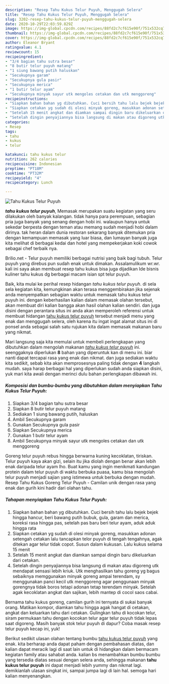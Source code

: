 ```yaml
---
description: "Resep Tahu Kukus Telur Puyuh, Menggugah Selera"
title: "Resep Tahu Kukus Telur Puyuh, Menggugah Selera"
slug: 3202-resep-tahu-kukus-telur-puyuh-menggugah-selera
date: 2020-10-29T22:03:59.829Z
image: https://img-global.cpcdn.com/recipes/88fd2c7cf615e90f/751x532cq70/tahu-kukus-telur-puyuh-foto-resep-utama.jpg
thumbnail: https://img-global.cpcdn.com/recipes/88fd2c7cf615e90f/751x532cq70/tahu-kukus-telur-puyuh-foto-resep-utama.jpg
cover: https://img-global.cpcdn.com/recipes/88fd2c7cf615e90f/751x532cq70/tahu-kukus-telur-puyuh-foto-resep-utama.jpg
author: Eleanor Bryant
ratingvalue: 4.1
reviewcount: 15
recipeingredient:
- "3/4 bagian tahu sutra besar"
- "8 butir telur puyuh matang"
- "1 siung bawang putih haluskan"
- "Secukupnya garam"
- "Secukupnya gula pasir"
- "Secukupnya merica"
- "1 butir telur ayam"
- "Secukupnya minyak sayur utk mengoles cetakan dan utk menggoreng"
recipeinstructions:
- "Siapkan bahan bahan yg dibutuhkan. Cuci bersih tahu lalu bejek bejek hingga hancur, beri bawang putih bubuk, gula, garam dan merica, koreksi rasa hingga pas, setelah pas baru beri telur ayam, aduk aduk hingga rata"
- "Siapkan cetakan yg sudah di olesi minyak goreng, masukkan adonan setengah cetakan lalu tancapkan telor puyuh di tengah tengahnya, agak ditekan agar telur tidak copot. Susun dalam kukusan. Lalu kukus selama 15 menit"
- "Setelah 15 menit angkat dan diamkan sampai dingin baru dikeluarkan dari cetakan."
- "Setelah dingin penyajiannya bisa langsung di makan atau digoreng utk mendapat sensasi lebih kriuk. Utk menghasilkan tahu goreng yg bagus sebaiknya memggunakan minyak goreng ampai terendam, sy menggunakan panci kecil utk menggoreng agar penggunaan minyak gorengnya tidak boros tetapi adonan tetap terendam minyak. Setelah agak kecoklatan angkat dan sajikan, lebih mantep di cocol saos cabai."
categories:
- Resep
tags:
- tahu
- kukus
- telur

katakunci: tahu kukus telur 
nutrition: 262 calories
recipecuisine: Indonesian
preptime: "PT18M"
cooktime: "PT32M"
recipeyield: "4"
recipecategory: Lunch

---
```



![Tahu Kukus Telur Puyuh](https://img-global.cpcdn.com/recipes/88fd2c7cf615e90f/751x532cq70/tahu-kukus-telur-puyuh-foto-resep-utama.jpg)

<b><i>tahu kukus telur puyuh</i></b>, Memasak merupakan suatu kegiatan yang seru dilakukan oleh banyak kalangan. tidak hanya para perempuan, sebagian pria juga banyak yang senang dengan hobi ini. walaupun hanya untuk sekedar berpesta dengan teman atau memang sudah menjadi hobi dalam dirinya. tak heran dalam dunia restoran sekarang banyak ditemukan pria dengan kemampuan memasak yang luar biasa, dan lumayan banyak juga kita melihat di berbagai kedai dan hotel yang mempekerjakan koki cowok sebagai chef terbaik nya.

Brilio.net - Telur puyuh memiliki berbagai nutrisi yang baik bagi tubuh. Telur puyuh yang direbus pun sudah enak untuk dimakan. Assalamulikum wr.wr. kali ini saya akan membuat resep tahu kukus bisa juga dijadikan Ide bisnis kuliner tahu kukus dg berbagai macam isian spt telur puyuh.

Baik, kita mulai ke perihal resep hidangan <i>tahu kukus telur puyuh</i>. di sela sela kegiatan kita, kemungkinan akan terasa menggembirakan jika sejenak anda menyempatkan sebagian waktu untuk memasak tahu kukus telur puyuh ini. dengan keberhasilan kalian dalam memasak olahan tersebut, akan membuat diri kalian bangga akan hasil olahan kalian sendiri. dan juga disini dengan perantara situs ini anda akan memperoleh referensi untuk membuat hidangan <u>tahu kukus telur puyuh</u> tersebut menjadi menu yang enak dan menggugah selera, oleh karena itu ingat ingat alamat situs ini di ponsel anda sebagai salah satu rujukan kita dalam memasak makanan baru yang nikmat.


Mari langsung saja kita memulai untuk membeli perlengkapan yang dibutuhkan dalam mengolah makanan <u><i>tahu kukus telur puyuh</i></u> ini. seenggaknya diperlukan <b>8</b> bahan yang diperuntuk kan di menu ini. biar nanti dapat tercapai rasa yang enak dan nikmat. dan juga sediakan waktu kita sedikit, sebab kita akan memprosesnya paling tidak dengan <b>4</b> langkah mudah. saya harap berbagai hal yang diperlukan sudah anda siapkan disini, yuk mari kita awali dengan merinci dulu bahan perlengkapan dibawah ini.

<!--inarticleads1-->

##### Komposisi dan bumbu-bumbu yang dibutuhkan dalam menyiapkan Tahu Kukus Telur Puyuh:

1. Siapkan 3/4 bagian tahu sutra besar
1. Siapkan 8 butir telur puyuh matang
1. Sediakan 1 siung bawang putih, haluskan
1. Ambil Secukupnya garam
1. Gunakan Secukupnya gula pasir
1. Siapkan Secukupnya merica
1. Gunakan 1 butir telur ayam
1. Ambil Secukupnya minyak sayur utk mengoles cetakan dan utk menggoreng


Goreng telur puyuh rebus hingga berwarna kuning kecoklatan, tiriskan. Telur puyuh kaya akan gizi, selain itu jika diolah dengan benar akan lebih enak daripada telur ayam lho. Buat kamu yang ingin menikmati kandungan protein dalam telur puyuh di waktu berbuka puasa, kamu bisa mengolah telur puyuh menjadi sajian yang istimewa untuk berbuka dengan mudah. Resep Tahu Kukus Goreng Telur Puyuh - Camilan unik dengan rasa yang enak dan gurih kini hadir dari olahan tahu. 

<!--inarticleads2-->

##### Tahapan menyiapkan Tahu Kukus Telur Puyuh:

1. Siapkan bahan bahan yg dibutuhkan. Cuci bersih tahu lalu bejek bejek hingga hancur, beri bawang putih bubuk, gula, garam dan merica, koreksi rasa hingga pas, setelah pas baru beri telur ayam, aduk aduk hingga rata
1. Siapkan cetakan yg sudah di olesi minyak goreng, masukkan adonan setengah cetakan lalu tancapkan telor puyuh di tengah tengahnya, agak ditekan agar telur tidak copot. Susun dalam kukusan. Lalu kukus selama 15 menit
1. Setelah 15 menit angkat dan diamkan sampai dingin baru dikeluarkan dari cetakan.
1. Setelah dingin penyajiannya bisa langsung di makan atau digoreng utk mendapat sensasi lebih kriuk. Utk menghasilkan tahu goreng yg bagus sebaiknya memggunakan minyak goreng ampai terendam, sy menggunakan panci kecil utk menggoreng agar penggunaan minyak gorengnya tidak boros tetapi adonan tetap terendam minyak. Setelah agak kecoklatan angkat dan sajikan, lebih mantep di cocol saos cabai.


Bernama tahu kukus goreng, camilan gurih ini ternyata di sukai banyak orang. Matikan kompor, diamkan tahu hingga agak hangat di cetakan, angkat dan keluarkan tahu dari cetakan. Gulingkan tahu di kocokan telur, siram permukaan tahu dengan kocokan telur agar telur puyuh tidak lepas saat digoreng. Masih banyak stok telur puyuh di dapur? Coba masak resep telur puyuh kecap ini, yuk! 

Berikut sedikit ulasan olahan tentang bumbu <u>tahu kukus telur puyuh</u> yang enak. kita berharap anda dapat paham dengan pembahasan diatas, dan kalian dapat meracik lagi di saat lain untuk di hidangkan dalam bermacam kegiatan family atau sahabat anda. kalian bs menambahkan bumbu bumbu yang tersedia diatas sesuai dengan selera anda, sehingga makanan <b>tahu kukus telur puyuh</b> ini dapat menjadi lebih yummy dan nikmat lagi. demikianlah ulasan singkat ini, sampai jumpa lagi di lain hal. semoga hari kalian menyenangkan.
